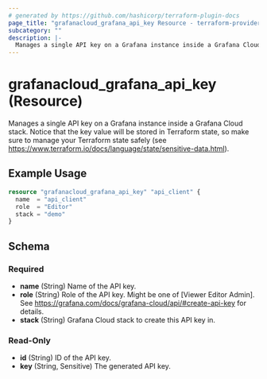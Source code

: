 ```yaml
---
# generated by https://github.com/hashicorp/terraform-plugin-docs
page_title: "grafanacloud_grafana_api_key Resource - terraform-provider-grafanacloud"
subcategory: ""
description: |-
  Manages a single API key on a Grafana instance inside a Grafana Cloud stack. Notice that the key value will be stored in Terraform state, so make sure to manage your Terraform state safely (see https://www.terraform.io/docs/language/state/sensitive-data.html).
---
```


# grafanacloud_grafana_api_key (Resource)

Manages a single API key on a Grafana instance inside a Grafana Cloud stack. Notice that the key value will be stored in Terraform state, so make sure to manage your Terraform state safely (see https://www.terraform.io/docs/language/state/sensitive-data.html).

## Example Usage

```terraform
resource "grafanacloud_grafana_api_key" "api_client" {
  name  = "api_client"
  role  = "Editor"
  stack = "demo"
}
```

<!-- schema generated by tfplugindocs -->
## Schema

### Required

- **name** (String) Name of the API key.
- **role** (String) Role of the API key. Might be one of [Viewer Editor Admin]. See https://grafana.com/docs/grafana-cloud/api/#create-api-key for details.
- **stack** (String) Grafana Cloud stack to create this API key in.

### Read-Only

- **id** (String) ID of the API key.
- **key** (String, Sensitive) The generated API key.



